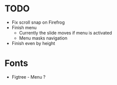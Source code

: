 # TODO

* Fix scroll snap on Firefrog
* Finish menu
  * Currently the slide moves if menu is activated
  * Menu masks navigation
* Finish even by height

# Fonts
* Figtree - Menu ?
